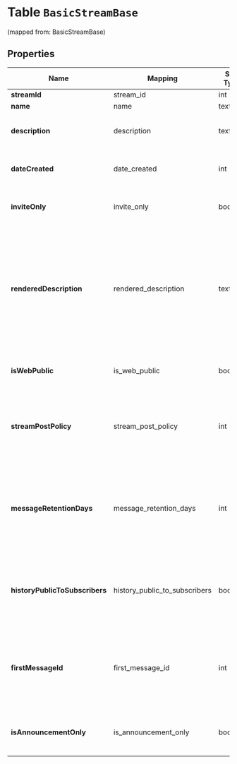 
# Table `BasicStreamBase` 
(mapped from: BasicStreamBase)

## Properties
Name | Mapping | SQL Type | Default | Type | Description | Notes
---- | ------- | -------- | ------- | ---- | ----------- | -----
**streamId** | stream_id | int |  | **kotlin.Int** | The unique ID of the stream.  |  [optional]
**name** | name | text |  | **kotlin.String** | The name of the stream.  |  [optional]
**description** | description | text |  | **kotlin.String** | The short description of the stream in text/markdown format, intended to be used to prepopulate UI for editing a stream&#39;s description.  |  [optional]
**dateCreated** | date_created | int |  | **kotlin.Int** | The UNIX timestamp for when the stream was created, in UTC seconds.  **Changes**: New in Zulip 4.0 (feature level 30).  |  [optional]
**inviteOnly** | invite_only | boolean |  | **kotlin.Boolean** | Specifies whether the stream is private or not. Only people who have been invited can access a private stream.  |  [optional]
**renderedDescription** | rendered_description | text |  | **kotlin.String** | The short description of the stream rendered as HTML, intended to be used when displaying the stream description in a UI.  One should use the standard Zulip rendered_markdown CSS when displaying this content so that emoji, LaTeX, and other syntax work correctly.  And any client-side security logic for user-generated message content should be applied when displaying this HTML as though it were the body of a Zulip message.  |  [optional]
**isWebPublic** | is_web_public | boolean |  | **kotlin.Boolean** | Whether the stream has been configured to allow unauthenticated access to its message history from the web.  |  [optional]
**streamPostPolicy** | stream_post_policy | int |  | **kotlin.Int** | Policy for which users can post messages to the stream.  * 1 &#x3D;&gt; Any user can post. * 2 &#x3D;&gt; Only administrators can post. * 3 &#x3D;&gt; Only full members can post. * 4 &#x3D;&gt; Only moderators can post.  **Changes**: New in Zulip 3.0, replacing the previous &#x60;is_announcement_only&#x60; boolean.  |  [optional]
**messageRetentionDays** | message_retention_days | int |  | **kotlin.Int** | Number of days that messages sent to this stream will be stored before being automatically deleted by the [message retention policy](/help/message-retention-policy).  There are two special values:  * &#x60;null&#x60;, the default, means the stream will inherit the organization   level setting. * &#x60;-1&#x60; encodes retaining messages in this stream forever.  **Changes**: New in Zulip 3.0 (feature level 17).  |  [optional]
**historyPublicToSubscribers** | history_public_to_subscribers | boolean |  | **kotlin.Boolean** | Whether the history of the stream is public to its subscribers.  Currently always true for public streams (i.e. invite_only&#x3D;False implies history_public_to_subscribers&#x3D;True), but clients should not make that assumption, as we may change that behavior in the future.  |  [optional]
**firstMessageId** | first_message_id | int |  | **kotlin.Int** | The id of the first message in the stream.  Intended to help clients determine whether they need to display UI like the \&quot;more topics\&quot; widget that would suggest the stream has older history that can be accessed.  Null is used for streams with no message history.  |  [optional]
**isAnnouncementOnly** | is_announcement_only | boolean |  | **kotlin.Boolean** | Whether the given stream is announcement only or not.  **Changes**: Deprecated in Zulip 3.0 (feature level 1), use &#x60;stream_post_policy&#x60; instead.  |  [optional]















